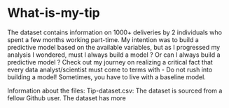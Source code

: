 # What-is-my-tip
The dataset contains information on 1000+ deliveries by 2 individuals who spent a few months working part-time. My intention was to build a predictive model based on the available variables, but as I progressed my analysis I wondered, must I always build a model ? Or can I always build a predictive model ? Check out my journey on realizing a critical fact that every data analyst/scientist must come to terms with - Do not rush into building a model! Sometimes, you have to live with a baseline model.

Information about the files:
Tip-dataset.csv: The dataset is sourced from a fellow Github user. The dataset has more 
